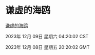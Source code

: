 # 谦虚的海鸥
[谦虚的海鸥](http://219.139.196.182:56308/qxdho/course/base/hotlink/index.php)

2023年 12月 09日 星期六 04:20:02 CST

2023年 12月 08日 星期五 20:20:02 GMT
